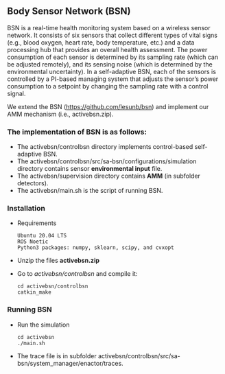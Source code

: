 ## Body Sensor Network (BSN)

BSN is a real-time health monitoring system based on a wireless sensor network. It consists of six sensors that collect different types of vital signs (e.g., blood oxygen, heart rate, body temperature, etc.) and a data processing hub that provides an overall health assessment. The power consumption of each sensor is determined by its sampling rate (which can be adjusted remotely), and its sensing
noise (which is determined by the environmental uncertainty). In a self-adaptive BSN, each of the sensors is controlled by a PI-based managing system that adjusts the sensor’s power consumption to a setpoint by changing the sampling rate with a control signal.

We extend the BSN (https://github.com/lesunb/bsn) and implement our AMM mechanism (i.e., activebsn.zip).

### The implementation of BSN is as follows:
* The activebsn/controlbsn directory implements control-based self-adaptive BSN.
* The activebsn/controlbsn/src/sa-bsn/configurations/simulation directory contains sensor **environmental input** file.
* The activebsn/supervision directory contains **AMM** (in subfolder detectors).
* The activebsn/main.sh is the script of running BSN.

### Installation
* Requirements
	```
	Ubuntu 20.04 LTS
	ROS Noetic
	Python3 packages: numpy, sklearn, scipy, and cvxopt
	```

* Unzip the files **activebsn.zip**
* Go to *activebsn/controlbsn* and compile it:
	```
	cd activebsn/controlbsn
	catkin_make
	```

### Running BSN
* Run the simulation
    ```
    cd activebsn
    ./main.sh
    ```
* The trace file is in subfolder activebsn/controlbsn/src/sa-bsn/system_manager/enactor/traces.